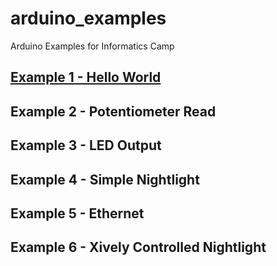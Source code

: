 # arduino_examples
Arduino Examples for Informatics Camp

## [Example 1 - Hello World](example_1.md)
## Example 2 - Potentiometer Read
## Example 3 - LED Output
## Example 4 - Simple Nightlight
## Example 5 - Ethernet
## Example 6 - Xively Controlled Nightlight




